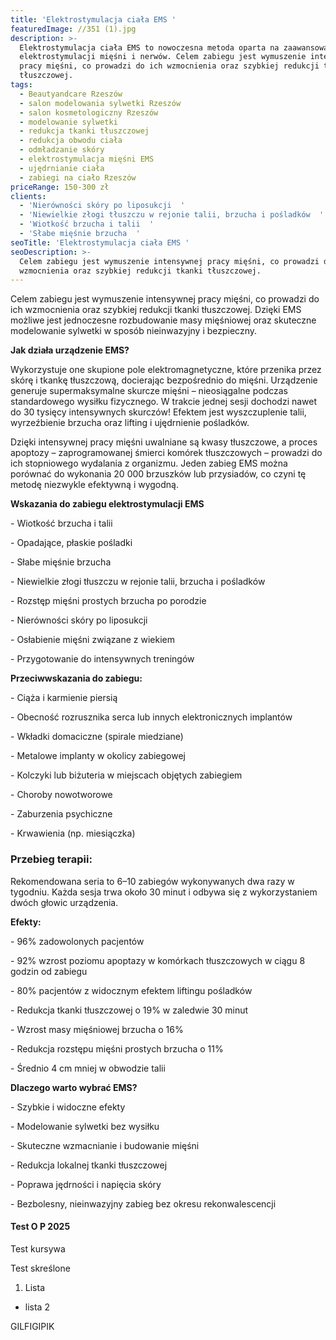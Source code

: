 ```yaml
---
title: 'Elektrostymulacja ciała EMS '
featuredImage: //351 (1).jpg
description: >-
  Elektrostymulacja ciała EMS to nowoczesna metoda oparta na zaawansowanej
  elektrostymulacji mięśni i nerwów. Celem zabiegu jest wymuszenie intensywnej
  pracy mięśni, co prowadzi do ich wzmocnienia oraz szybkiej redukcji tkanki
  tłuszczowej. 
tags:
  - Beautyandcare Rzeszów
  - salon modelowania sylwetki Rzeszów
  - salon kosmetologiczny Rzeszów
  - modelowanie sylwetki
  - redukcja tkanki tłuszczowej
  - redukcja obwodu ciała
  - odmładzanie skóry
  - elektrostymulacja mięśni EMS
  - ujędrnianie ciała
  - zabiegi na ciało Rzeszów
priceRange: 150-300 zł
clients:
  - 'Nierówności skóry po liposukcji  '
  - 'Niewielkie złogi tłuszczu w rejonie talii, brzucha i pośladków  '
  - 'Wiotkość brzucha i talii  '
  - 'Słabe mięśnie brzucha  '
seoTitle: 'Elektrostymulacja ciała EMS '
seoDescription: >-
  Celem zabiegu jest wymuszenie intensywnej pracy mięśni, co prowadzi do ich
  wzmocnienia oraz szybkiej redukcji tkanki tłuszczowej.
---
```


Celem zabiegu jest wymuszenie intensywnej pracy mięśni, co prowadzi do ich wzmocnienia oraz szybkiej redukcji tkanki tłuszczowej. Dzięki EMS możliwe jest jednoczesne rozbudowanie masy mięśniowej oraz skuteczne modelowanie sylwetki w sposób nieinwazyjny i bezpieczny.

**Jak działa urządzenie EMS?**

Wykorzystuje one skupione pole elektromagnetyczne, które przenika przez skórę i tkankę tłuszczową, docierając bezpośrednio do mięśni. Urządzenie generuje supermaksymalne skurcze mięśni – nieosiągalne podczas standardowego wysiłku fizycznego. W trakcie jednej sesji dochodzi nawet do 30 tysięcy intensywnych skurczów! Efektem jest wyszczuplenie talii, wyrzeźbienie brzucha oraz lifting i ujędrnienie pośladków.

Dzięki intensywnej pracy mięśni uwalniane są kwasy tłuszczowe, a proces apoptozy – zaprogramowanej śmierci komórek tłuszczowych – prowadzi do ich stopniowego wydalania z organizmu. Jeden zabieg EMS można porównać do wykonania 20 000 brzuszków lub przysiadów, co czyni tę metodę niezwykle efektywną i wygodną.

**Wskazania do zabiegu elektrostymulacji  EMS**

\- Wiotkość brzucha i talii

\- Opadające, płaskie pośladki

\- Słabe mięśnie brzucha

\- Niewielkie złogi tłuszczu w rejonie talii, brzucha i pośladków

\- Rozstęp mięśni prostych brzucha po porodzie

\- Nierówności skóry po liposukcji

\- Osłabienie mięśni związane z wiekiem

\- Przygotowanie do intensywnych treningów

**Przeciwwskazania do zabiegu:**

\- Ciąża i karmienie piersią

\- Obecność rozrusznika serca lub innych elektronicznych implantów

\- Wkładki domaciczne (spirale miedziane)

\- Metalowe implanty w okolicy zabiegowej

\- Kolczyki lub biżuteria w miejscach objętych zabiegiem

\- Choroby nowotworowe

\- Zaburzenia psychiczne

\- Krwawienia (np. miesiączka)

### **Przebieg terapii:**

Rekomendowana seria to 6–10 zabiegów wykonywanych dwa razy w tygodniu. Każda sesja trwa około 30 minut i odbywa się z wykorzystaniem dwóch głowic urządzenia.

**Efekty:**

\- 96% zadowolonych pacjentów

\- 92% wzrost poziomu apoptazy w komórkach tłuszczowych w ciągu 8 godzin od zabiegu

\- 80% pacjentów z widocznym efektem liftingu pośladków

\- Redukcja tkanki tłuszczowej o 19% w zaledwie 30 minut

\- Wzrost masy mięśniowej brzucha o 16%

\- Redukcja rozstępu mięśni prostych brzucha o 11%

\- Średnio 4 cm mniej w obwodzie talii

**Dlaczego warto wybrać EMS?**

\- Szybkie i widoczne efekty

\- Modelowanie sylwetki bez wysiłku

\- Skuteczne wzmacnianie i budowanie mięśni

\- Redukcja lokalnej tkanki tłuszczowej

\- Poprawa jędrności i napięcia skóry

\- Bezbolesny, nieinwazyjny zabieg bez okresu rekonwalescencji

#### Test O P 2025

Test kursywa

Test skreślone

1. Lista

* lista 2

GILFIGIPIK
